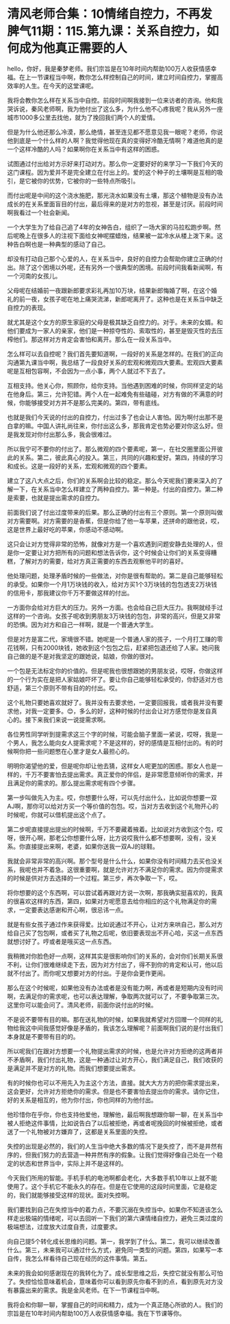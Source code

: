 # 清风老师合集：10情绪自控力，不再发脾气11期：115.第九课：关系自控力，如何成为他真正需要的人

hello，你好，我是秦梦老师。我们宗旨是在10年时间内帮助100万人收获情感幸福。在上一节课程当中啊，教你怎么样控制自己的时间，建立时间自控力，掌握高效率的人生。在今天的这堂课呢。

我将会教你怎么样在关系当中自控。前段时间啊我接到一位来访者的咨询。他和我哭诉说，秦风老师啊，我为他付出了这么多，为什么他不心疼我呢？我从另外一座城市1000多公里去找他，就为了挽回我们两个人的爱情。

但是为什么他还那么冷漠，那么绝情，甚至连见都不愿意见我一眼呢？老师，你说他到底是一个什么样的人啊？我觉得他现在真的变得好冷酷无情啊？难道他真的是一个这样冷酷的人吗？如果啊你在关系当中有这样的困惑。

试图通过付出给对方示好来打动对方。那么你一定要好好的来学习一下我们今天的这门课程。因为爱并不是完全建立在付出上的。爱的这个种子的土壤啊是互相的吸引，是它被你的优势，它被你的一些特点所吸引。

而付出呢是中间的这个浇水施肥，那光浇水如果没有土壤，那这个植物是没有办法成长的在关系里面盲目的付出，最后得来的是对方的忽视，甚至是讨厌。前段时间啊我看过一个社会新闻。

一个大学生为了给自己追了4年的女神告白，组织了一场大家的马拉松跑步啊。然后呢晚上在很多人的注视下面给女神呢摆蜡烛，结果被一盆冷水从楼上泼下来。这种告白啊也是一种典型的感动了自己。

却没有打动自己那个心爱的人，在关系当中，良好的自控力会帮助你建立正确的付出。除了这个困境以外呢，还有另外一个很典型的困境。前段时间我看新闻啊，有一个河南的女孩儿。

父母呢在结婚前一夜跟新郎要求彩礼再加10万块，结果新郎悔婚了啊，在这个婚礼的前一夜，女孩子呢在地上痛哭流涕，新郎呢离开了。这种也是在关系当中缺乏自控力的表现。

就尤其是这个女方的原生家庭的父母是极其缺乏自控力的。对于。未来的女婿。和他们要成为一家人的亲家，他们是一种掠夺性的、索取性的，甚至是毁灭性的去压榨他们。那这样对方肯定会害怕和离开。那么在一段关系当中。

怎么样可以去自控呢？我们首先要知道啊，一段好的关系是怎样的。在我们的正向沟通第九课当中啊，我总结了一段良好关系的宏观和微观四大要素。宏观四大要素呢是互相包容啊，不会因为一点小事，两个人就过不下去了。

互相支持。他关心你，照顾你，给你支持。当他遇到困难的时候，你同样坚定的站在他身后。第三，允许犯错。两个人在一起难免有些磕碰，对方有做的不满意的时候，你能够接受对方并不是那么完美的。第四，带有底线。

也就是我们今天说的付出的自控力，付出过多了也会让人害怕。因为啊付出那不是白拿的嘛。中国人讲礼尚往来，你付出这么多，那我肯定也势必要对你这么好。但是我发现对你付出那么多，我会很难过。

所以我宁可不要你的付出了。那么微观的四个要素呢，第一，在社交圈里面公开彼此的关系。第二，彼此真心的投入。第三，共同的兴趣和爱好。第四，持续的学习和成长。这是一段好的关系，宏观和微观的四个要素。

建立了这八大点之后，你们的关系啊会比较的稳定。那么今天呢我们要来深入的了解一下，在关系当中怎么样建立了两种自控力。第一种是。付出的自控力。第二种是索要，也就是提出需求的自控力。

前面我们说了付出过度带来的后果。那么正确的付出有三个原则。第一个原则叫做对方需要啊。对方需要的是香蕉，但是你给了他一车苹果，还拼命的跟他说，哎，这是世界上最好吃的苹果，你感动不感动啊。

这只会让对方觉得非常的恐怖，就像对方是一个喜欢遇到问题安静去处理的人，但是你一定要让对方把所有的问题和想法告诉你，这个时候会让你们的关系变得糟糕，了解对方的需要，给对方真正需要的东西去观察他平时的喜好。

他处理问题，处理矛盾时候的一些做法，对你是很有帮助的。第二是自己能够轻松的承受。如果你一个月1万块钱的收入，给对方买1个3万块钱的包包透支2万块钱的信用卡，那我建议你千万不要做这样的付出。

一方面你会给对方巨大的压力。另外一方面。也会给自己巨大压力。我啊就经手过这样的一个咨询。女孩子呢收到男朋友3万块钱的包包，非常的高兴，但是又非常的恐惧。因为对方和自己一样啊，就是一个普通大学生。

但是对方是富二代，家境很不错。她呢是一个普通人家的孩子，一个月打工赚的零花钱啊，只有2000块钱，她收到这个包包之后，赶紧把包退还给了人家。她问我自己做的是不是对我坚定的跟她说，姑娘，你做的很对。

一个包是无法标定你的价值的。但是呢我也很想跟她的男朋友说，哎呀，你做这样的一个行为实在是把人家姑娘吓坏了。要让你自己能够轻松承受的，你舒适对方也舒适，第三个原则不带有目的的付出。哎。

这个礼物只要她喜欢就好了。我并没有去要求他，一定要回报我，或者我并没有要求他，对我一定要多。😊，多么的好，这种时候的付出会让对方感觉你是发自真心的。接下来我们来说一说提需求啊。

各位男性同学听到提需求这三个字的时候，可能会脑子里面一紧说，哎呀，我是一个男人，我怎么能向女人提需求呢？不是这样的，好的感情是互相付出的。有的时候啊你把一些问题憋在心里才是女人最担心的。

明明你渴望他的爱，但是呢你却让他去猜，这样女人呢更加的困惑。那女人也是一样的，千万不要害怕去提出需求。真正爱你的伴侣，是非常愿意倾听你的需求，并且满足你的需求的。那么提出需求呢有四个步骤。

第一步叫做先入为主。哎，你想要什么呀，可以先付出什么，比如说你想要一双AJ啊，那你可以给对方买一个等价值的包包。哎，当对方去收到这个礼物开心的时候呢，你就可以借机提出这个点了。

第二步呢直接提出提出的时候啊，千万不要藏着掖着。比如说对方收到这个包，哎呀，很开心啊，那老公你想要什么呀，比方说哎我什么都不想要啊，没有，没关系。你直接提出来啊，老婆，如果你送我一双AJ的球鞋。

我就会非常非常的高兴啊。那个型号是什么什么，如果你没有时间精力去买也没关系，我呢也并不着急。这很重要啊，就是允许对方不满足你的需求。因为你提需求的时候是供对方去选择的一个过程。第三步，再次争取一下，哎。

将你想要的这个东西啊，可以尝试着再跟对方说一次啊，那我确实挺喜欢的，我真的很喜欢这样的东西，第四，如果对方呢愿意去给你相应的这个礼物满足你的需求，一定要表达感谢和开心啊，很忌讳一点。

就是有些女孩子通过作来获得爱。比如说通过不开心，让对方来哄自己，那么对方给自己买了包包啊，或者买了礼物之后呢，依旧要表现出不开心哈，买这一点东西就想讨好了。哼或者是哦买这一点东西。

我稍微对你脸色好一点啊，这样其实是很影响你们的关系的，会对你们长期关系很不利，让你们很难继续走下去，因为对方付出了，得不到你的肯定和认可，他以后就不付出了。而你呢又想要对方的付出。于是你会更作更闹。

那么在这个时候呢，如果他没有办法或者是没有能力啊，再或者是短期内没有时间啊，去满足你的需求呢，也可以表达理解，争取两次就可以了，不要争取第三次。这里你可以能会问了。清风老师，前面你说付出的时候。

不是说不要带有目的嘛。那在送礼物的时候，如果我就希望对方回赠一个同样的礼物给我这中间我感觉好像是矛盾的，我该怎么理解呢？前面啊我们说的是付出我们本身就是不要带有目的的。

所以呢我们在跟对方想要一个礼物提出需求的时候，也是允许对方拒绝的这两者并不矛盾啊，我们付出礼物，这是一种通过让对方开心，我们满足自己，我们收获的是满足并不是对方的礼物。而我们想要提出需求。

有的时候你也可以不用先入为主这个方法，直接。就大大方方的把你需求提出来，这会更好，允许对方拒绝你的需求。但是也不要害怕去提出你的需求。请你记住，好的关系是相互的，他为你付出，你也同样的为他付出。

他珍惜你在乎你，你也支持他爱他，理解他，最后啊我想跟你聊一聊，在关系当中被人拒绝这件事情，比如说告白了以后被拒绝，再或者呢挽回的时候被拒绝，或者送了一个礼物被对方嫌弃了，这都是关系里面的失控。

失控的出现是必然的，我们的人生当中绝大多数的情况下是失控了，而不是井然有序的，但我们努力的去营造一种井然有序的假象。让我们觉得好像自己处在一个稳定的状态和世界当中，实际上并不是这样的。

今天我们所用的智能。手机手机的电池啊都会老化，大多数手机10年以上就不能使用了。这个手机它不能永久的存在。但是在它使用的这段时间里面，它是稳定的，我们就能够接受这样的现状。面对失控啊。

我们要找到自己在失控当中的着力点，不要沉溺在失控当中。如果你不知道该怎么样走出极端的情绪呢，可以去回听一下我们的第六课情绪自控力，避免三类过度的极端想法，过度放大过度自责，过度要求。

向自己提5个转化成长思维的问题。第一，我学到了什么。第二，我可以继续改善什么。第三，未来我可以通过什么方式，避免同一类型的问题。第四，如果写一本自传，我怎么样看待自己现在经历的这件事情。第五。

未来的我会如何感谢现在的我转化为了。成长型思维之后，失控它就没有那么可怕了。失控恰恰意味着机会，意味着你可以看到原先你看不到的点，看到原先对方没有暴露出来的需求。我是金风老师。在下一节课程当中啊。

我将会和你聊一聊，掌握自己的时间和精力，成为一个真正随心所欲的人。我们的宗旨是在10年时间内帮助100万人收获情感幸福。我在下节课等你。

